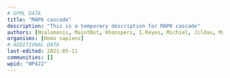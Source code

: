 ```yaml
---
# GPML DATA
title: "MAPK cascade"
description: "This is a temporary description for MAPK cascade"
authors: [Nsalomonis, MaintBot, Khanspers, I.Reyes, Michiel, Jildau, MartijnVanIersel, Ddigles, Mkutmon, DeSl, AlexanderPico, Eweitz]
organisms: [Homo sapiens]
# ADDITIONAL DATA
last-edited: 2021-05-11
communities: []
wpid: "WP422"
---
```

